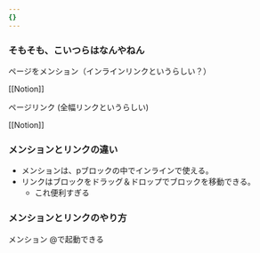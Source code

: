 ```yaml
---
{}
---
```

  

### そもそも、こいつらはなんやねん

ページをメンション（インラインリンクというらしい？）

[[Notion]]

  

ページリンク (全幅リンクというらしい)

[[Notion]]

### メンションとリンクの違い

- メンションは、pブロックの中でインラインで使える。
- リンクはブロックをドラッグ＆ドロップでブロックを移動できる。
    - これ便利すぎる

  

### メンションとリンクのやり方

メンション @で起動できる